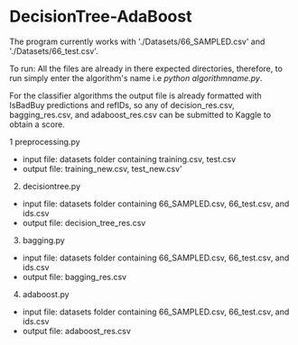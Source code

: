 DecisionTree-AdaBoost
=====================

The program currently works with './Datasets/66_SAMPLED.csv' and './Datasets/66_test.csv'.

To run: 
All the files are already in there expected directories, therefore, to run simply enter the algorithm's name i.e *python algorithmname.py*. 

For the classifier algorithms the output file is already formatted with IsBadBuy predictions and refIDs, so any of decision_res.csv, bagging_res.csv, and adaboost_res.csv can be submitted to Kaggle to obtain a score.

1 preprocessing.py
  * input file: datasets folder containing training.csv, test.csv
  * output file: training_new.csv, test_new.csv'

2. decisiontree.py
  * input file: datasets folder containing 66_SAMPLED.csv, 66_test.csv, and ids.csv
  * output file: decision_tree_res.csv

3. bagging.py
  * input file: datasets folder containing 66_SAMPLED.csv, 66_test.csv, and ids.csv
  * output file: bagging_res.csv

4. adaboost.py
  * input file: datasets folder containing 66_SAMPLED.csv, 66_test.csv, and ids.csv
  * output file: adaboost_res.csv
